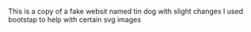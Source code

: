 This is a copy of a fake websit named tin dog with slight changes I used bootstap to help with certain svg images 
